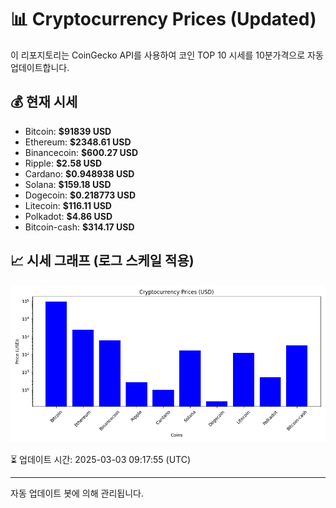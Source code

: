 
# 📊 Cryptocurrency Prices (Updated)

이 리포지토리는 CoinGecko API를 사용하여 코인 TOP 10 시세를 10분가격으로 자동 업데이트합니다.

## 💰 현재 시세
- Bitcoin: **$91839 USD**
- Ethereum: **$2348.61 USD**
- Binancecoin: **$600.27 USD**
- Ripple: **$2.58 USD**
- Cardano: **$0.948938 USD**
- Solana: **$159.18 USD**
- Dogecoin: **$0.218773 USD**
- Litecoin: **$116.11 USD**
- Polkadot: **$4.86 USD**
- Bitcoin-cash: **$314.17 USD**

## 📈 시세 그래프 (로그 스케일 적용)
![Crypto Prices](crypto_prices.png)

⏳ 업데이트 시간: 2025-03-03 09:17:55 (UTC)

---
자동 업데이트 봇에 의해 관리됩니다.
